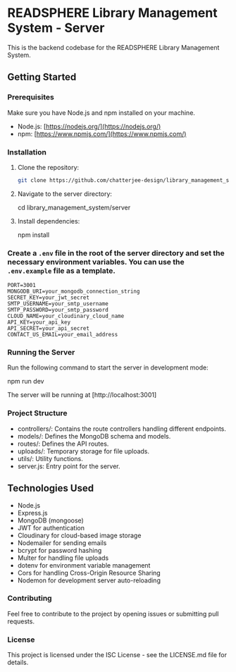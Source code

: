# READSPHERE Library Management System - Server

This is the backend codebase for the READSPHERE Library Management System.

## Getting Started

### Prerequisites

Make sure you have Node.js and npm installed on your machine.

- Node.js: [https://nodejs.org/](https://nodejs.org/)
- npm: [https://www.npmjs.com/](https://www.npmjs.com/)

### Installation

1. Clone the repository:

   ```bash
   git clone https://github.com/chatterjee-design/library_management_system.git

   ```

2. Navigate to the server directory:

   cd library_management_system/server

3. Install dependencies:

   npm install

###    Create a `.env` file in the root of the server directory and set the necessary environment variables. You can use the `.env.example` file as a template.

    PORT=3001
    MONGODB_URI=your_mongodb_connection_string
    SECRET_KEY=your_jwt_secret
    SMTP_USERNAME=your_smtp_username
    SMTP_PASSWORD=your_smtp_password
    CLOUD_NAME=your_cloudinary_cloud_name
    API_KEY=your_api_key
    API_SECRET=your_api_secret
    CONTACT_US_EMAIL=your_email_address

###    Running the Server


Run the following command to start the server in development mode:

   npm run dev

The server will be running at [http://localhost:3001]


###    Project Structure


- controllers/: Contains the route controllers handling different endpoints.
- models/: Defines the MongoDB schema and models.
- routes/: Defines the API routes.
- uploads/: Temporary storage for file uploads.
- utils/: Utility functions.
- server.js: Entry point for the server.

## Technologies Used

- Node.js
- Express.js
- MongoDB (mongoose)
- JWT for authentication
- Cloudinary for cloud-based image storage
- Nodemailer for sending emails
- bcrypt for password hashing
- Multer for handling file uploads
- dotenv for environment variable management
- Cors for handling Cross-Origin Resource Sharing
- Nodemon for development server auto-reloading

### Contributing

Feel free to contribute to the project by opening issues or submitting pull requests.

### License

This project is licensed under the ISC License - see the LICENSE.md file for details.
